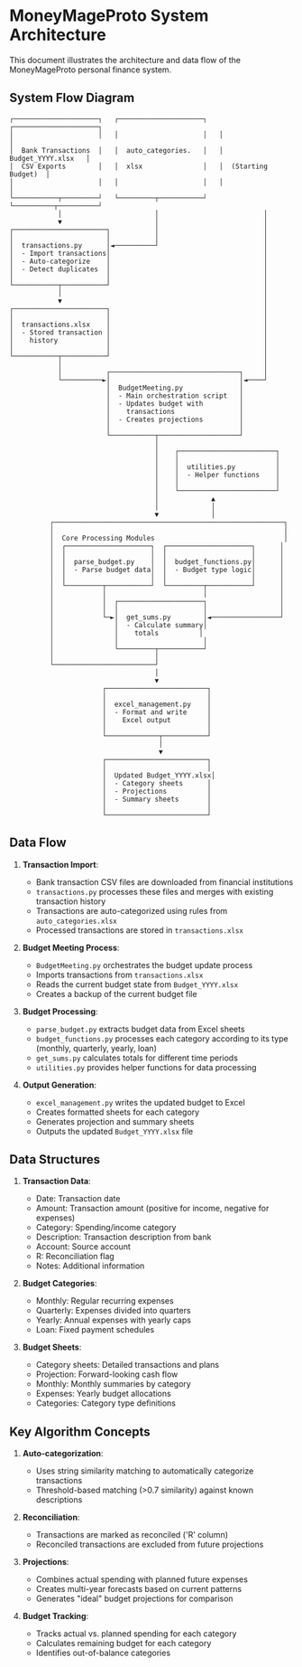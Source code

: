 # MoneyMageProto System Architecture

This document illustrates the architecture and data flow of the MoneyMageProto personal finance system.

## System Flow Diagram

```
┌─────────────────────┐   ┌─────────────────────┐   ┌─────────────────────┐
│                     │   │                     │   │                     │
│  Bank Transactions  │   │  auto_categories.   │   │  Budget_YYYY.xlsx   │
│  CSV Exports        │   │  xlsx               │   │  (Starting Budget)  │
│                     │   │                     │   │                     │
└───────────┬─────────┘   └─────────┬───────────┘   └──────────┬──────────┘
            │                       │                          │
            ▼                       │                          │
┌───────────────────────┐           │                          │
│                       │           │                          │
│  transactions.py      │◄──────────┘                          │
│  - Import transactions│                                      │
│  - Auto-categorize    │                                      │
│  - Detect duplicates  │                                      │
│                       │                                      │
└───────────┬───────────┘                                      │
            │                                                  │
            ▼                                                  │
┌───────────────────────┐                                      │
│                       │                                      │
│  transactions.xlsx    │                                      │
│  - Stored transaction │                                      │
│    history            │                                      │
│                       │                                      │
└───────────┬───────────┘                                      │
            │                                                  │
            │           ┌────────────────────────────────┐     │
            └──────────►│                                │◄────┘
                        │  BudgetMeeting.py              │
                        │  - Main orchestration script   │
                        │  - Updates budget with         │
                        │    transactions                │
                        │  - Creates projections         │
                        │                                │
                        └───────────┬────────────────────┘
                                    │
                                    │    ┌────────────────────────┐
                                    │    │                        │
                                    │    │  utilities.py          │
                                    │    │  - Helper functions    │
                                    │    │                        │
                                    │    └────────────────────────┘
                                    │             ▲
                                    │             │
                                    ▼             │
          ┌─────────────────────────────────────────────────────────┐
          │                                                         │
          │  Core Processing Modules                                │
          │  ┌─────────────────────┐  ┌─────────────────────┐      │
          │  │                     │  │                     │      │
          │  │  parse_budget.py    │  │  budget_functions.py│      │
          │  │  - Parse budget data│  │  - Budget type logic│      │
          │  │                     │  │                     │      │
          │  └─────────┬───────────┘  └─────────┬───────────┘      │
          │            │                        │                  │
          │            │  ┌─────────────────────┐                  │
          │            │  │                     │                  │
          │            └─►│  get_sums.py        │◄─────────────────┘
          │               │  - Calculate summary│
          │               │    totals          │
          │               │                     │
          │               └─────────┬───────────┘
          │                         │
          └─────────────────────────┘
                                    │
                                    ▼
                       ┌─────────────────────────┐
                       │                         │
                       │  excel_management.py    │
                       │  - Format and write     │
                       │    Excel output         │
                       │                         │
                       └─────────────┬───────────┘
                                     │
                                     ▼
                       ┌─────────────────────────┐
                       │                         │
                       │  Updated Budget_YYYY.xlsx│
                       │  - Category sheets      │
                       │  - Projections          │
                       │  - Summary sheets       │
                       │                         │
                       └─────────────────────────┘
```

## Data Flow

1. **Transaction Import**:
   - Bank transaction CSV files are downloaded from financial institutions
   - `transactions.py` processes these files and merges with existing transaction history
   - Transactions are auto-categorized using rules from `auto_categories.xlsx`
   - Processed transactions are stored in `transactions.xlsx`

2. **Budget Meeting Process**:
   - `BudgetMeeting.py` orchestrates the budget update process
   - Imports transactions from `transactions.xlsx`
   - Reads the current budget state from `Budget_YYYY.xlsx`
   - Creates a backup of the current budget file

3. **Budget Processing**:
   - `parse_budget.py` extracts budget data from Excel sheets
   - `budget_functions.py` processes each category according to its type (monthly, quarterly, yearly, loan)
   - `get_sums.py` calculates totals for different time periods
   - `utilities.py` provides helper functions for data processing

4. **Output Generation**:
   - `excel_management.py` writes the updated budget to Excel
   - Creates formatted sheets for each category
   - Generates projection and summary sheets
   - Outputs the updated `Budget_YYYY.xlsx` file

## Data Structures

1. **Transaction Data**:
   - Date: Transaction date
   - Amount: Transaction amount (positive for income, negative for expenses)
   - Category: Spending/income category
   - Description: Transaction description from bank
   - Account: Source account
   - R: Reconciliation flag
   - Notes: Additional information

2. **Budget Categories**:
   - Monthly: Regular recurring expenses
   - Quarterly: Expenses divided into quarters
   - Yearly: Annual expenses with yearly caps
   - Loan: Fixed payment schedules

3. **Budget Sheets**:
   - Category sheets: Detailed transactions and plans
   - Projection: Forward-looking cash flow
   - Monthly: Monthly summaries by category
   - Expenses: Yearly budget allocations
   - Categories: Category type definitions

## Key Algorithm Concepts

1. **Auto-categorization**:
   - Uses string similarity matching to automatically categorize transactions
   - Threshold-based matching (>0.7 similarity) against known descriptions

2. **Reconciliation**:
   - Transactions are marked as reconciled ('R' column)
   - Reconciled transactions are excluded from future projections

3. **Projections**:
   - Combines actual spending with planned future expenses
   - Creates multi-year forecasts based on current patterns
   - Generates "ideal" budget projections for comparison

4. **Budget Tracking**:
   - Tracks actual vs. planned spending for each category
   - Calculates remaining budget for each category
   - Identifies out-of-balance categories 